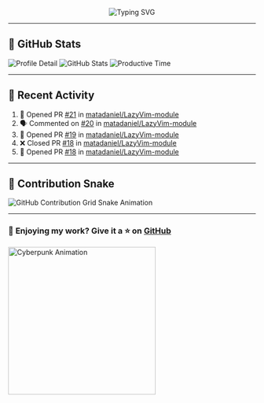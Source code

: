<p align="center">
  <img src="https://readme-typing-svg.demolab.com/?lines=Hi+There!+I'm+Phuc+Lee+👋;I'm+a+Noob!+and+I+love+learning+new+things!&font=Fira+Code&size=22&pause=100&color=7AA2F7&width=600&height=75&center=true&vCenter=true&multiline=true&repeat=true" alt="Typing SVG">
</p>

---

## 🚀 GitHub Stats

![Profile Detail](http://github-profile-summary-cards.vercel.app/api/cards/profile-details?username=phucleeuwu&theme=transparent)
![GitHub Stats](http://github-profile-summary-cards.vercel.app/api/cards/stats?username=phucleeuwu&theme=transparent)
![Productive Time](http://github-profile-summary-cards.vercel.app/api/cards/productive-time?username=phucleeuwu&theme=transparent&utcOffset=8)

---

## 📝 Recent Activity

<!--START_SECTION:activity-->
1. 💪 Opened PR [#21](https://github.com/matadaniel/LazyVim-module/pull/21) in [matadaniel/LazyVim-module](https://github.com/matadaniel/LazyVim-module)
2. 🗣 Commented on [#20](https://github.com/matadaniel/LazyVim-module/issues/20#issuecomment-2763424587) in [matadaniel/LazyVim-module](https://github.com/matadaniel/LazyVim-module)
3. 💪 Opened PR [#19](https://github.com/matadaniel/LazyVim-module/pull/19) in [matadaniel/LazyVim-module](https://github.com/matadaniel/LazyVim-module)
4. ❌ Closed PR [#18](https://github.com/matadaniel/LazyVim-module/pull/18) in [matadaniel/LazyVim-module](https://github.com/matadaniel/LazyVim-module)
5. 💪 Opened PR [#18](https://github.com/matadaniel/LazyVim-module/pull/18) in [matadaniel/LazyVim-module](https://github.com/matadaniel/LazyVim-module)
<!--END_SECTION:activity-->

<!--START_SECTION:waka-->
<!--END_SECTION:waka-->

---

## 🐍 Contribution Snake

<picture>
  <source media="(prefers-color-scheme: dark)" srcset="https://raw.githubusercontent.com/phucleeuwu/phucleeuwu/output/github-contribution-grid-snake-dark.svg">
  <source media="(prefers-color-scheme: light)" srcset="https://raw.githubusercontent.com/phucleeuwu/phucleeuwu/output/github-contribution-grid-snake.svg">
  <img alt="GitHub Contribution Grid Snake Animation" src="https://raw.githubusercontent.com/phucleeuwu/phucleeuwu/output/github-contribution-grid-snake.svg">
</picture>

---

### 💙 **Enjoying my work?** Give it a ⭐ on **[GitHub](https://github.com/phucleeuwu)**

<p align="left">
  <img src="https://media.giphy.com/media/u5sgL5pks5JXKHcVZo/giphy.gif" width="300" alt="Cyberpunk Animation">
</p>
